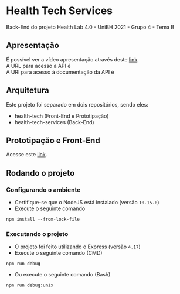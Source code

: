 # Health Tech Services
Back-End do projeto Health Lab 4.0 - UniBH 2021 - Grupo 4 - Tema B

## Apresentação
É possível ver a vídeo apresentação através deste [link](https://drive.google.com/file/d/1UUncezuyrUXbzC91LtzMZdWzHlynKU5T/view?usp=sharing).
<br>
A URL para acesso à API é 
<br>
A URl para acesso à documentação da API é 

## Arquitetura
Este projeto foi separado em dois repositórios, sendo eles:
- health-tech (Front-End e Prototipação)
- health-tech-services (Back-End)

## Prototipação e Front-End
Acesse este [link](https://github.com/grupo-4-health-lab/health-tech).

## Rodando o projeto
### Configurando o ambiente
- Certifique-se que o NodeJS está instalado (versão `10.15.0`)
- Execute o seguinte comando
```
npm install --from-lock-file
```

### Executando o projeto
- O projeto foi feito utilizando o Express (versão `4.17`)
- Execute o seguinte comando (CMD)
```
npm run debug
```
- Ou execute o seguinte comando (Bash)
```
npm run debug:unix
```
